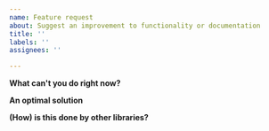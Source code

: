```yaml
---
name: Feature request
about: Suggest an improvement to functionality or documentation
title: ''
labels: ''
assignees: ''

---
```


<!-- This template is just a suggestion, feel free to ignore or delete it -->

**What can't you do right now?**
<!-- Describe what you'd like to do with fflate but can't with the current API -->
<!-- If you think what you need may be possible to do already, that's fine too - I can update the docs to make it easier to understand -->

**An optimal solution**
<!-- Describe the features you'd like added, optimally with some example code -->
<!-- Code samples are incredibly helpful for deciding whether a feature is worth adding -->

**(How) is this done by other libraries?**
<!-- Describe how JSZip, Pako, UZIP.js, tiny-inflate, etc. solve the same problem -->
<!-- If they don't support this feature at all, remove this section -->

<!-- List any other context, comments, or clarifications you have here -->
